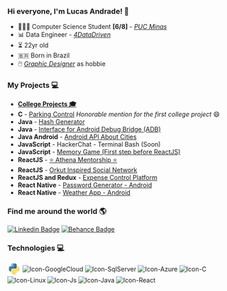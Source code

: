 ### Hi everyone, I'm Lucas Andrade! 👋

- 👨🏻‍💻 Computer Science Student **[6/8]** - [_PUC Minas_](https://www.pucpcaldas.br/) 
- 📊 Data Engineer - [_4DataDriven_](http://www.4datadriven.com.br/)  
- ⏳ 22yr old
- 🇧🇷 Born in Brazil
- 🖱️ [_Graphic Designer_](https://www.behance.net/lucasomarandradeleal) as hobbie

### My Projects 💻

- [**College Projects 🎓**](https://github.com/lucasoal/Faculdade)
- **C** - [Parking Control](https://github.com/lucasoal/Faculdade/tree/main/C/C-Estacionamentos) _Honorable mention for the first college project_ 😄
- **Java** - [Hash Generator](https://github.com/lucasoal/JavaGeradorHash)
- **Java** - [Interface for Android Debug Bridge (ADB)](https://github.com/lucasoal/JavaAdbInterface)
- **Java Android** - [Android API About Cities](https://github.com/lucasoal/JavaAndroidGeodbAPI)
- **JavaScript** - HackerChat - Terminal Bash (Soon)
- **JavaScript** - [Memory Game (First step before ReactJS)](https://github.com/lucasoal/JavascriptMemoryGame)
- **ReactJS** - [⭐ Athena Mentorship ⭐](https://github.com/athena-mentorship)
- **ReactJS** - [Orkut Inspired Social Network](https://github.com/lucasoal/Alurakut)
- **ReactJS and Redux** - [Expense Control Platform](https://github.com/lucasoal/ReactRedux)
- **React Native** - [Password Generator - Android](https://github.com/lucasoal/app-password-generator)
- **React Native** - [Weather App - Android](https://github.com/lucasoal/AppClimapp)


### Find me around the world 🌎
[![Linkedin Badge](https://img.shields.io/badge/-Linkedin-7c06c1?=flat-circle&labelColor=black&logo=linkedin&logoColor=7c06c1&link=https://www.linkedin.com/in/lucasomarandradeleal/)](https://www.linkedin.com/in/lucasomarandradeleal/) [![Behance Badge](https://img.shields.io/badge/-Behance-7c06c1?=flat-circle&labelColor=black&logo=behance&logoColor=7c06c1&link=https://www.behance.net/lucasomarandradeleal)](https://www.behance.net/lucasomarandradeleal)

### Technologies 💻
<div>
  <a href="https://github.com/lucasoal?tab=repositories&q=&type=&language=python&sort="><img target="_blank" align="center" alt="Icon-Python" height="30" src="https://raw.githubusercontent.com/devicons/devicon/master/icons/python/python-original.svg" class="media-object  img-responsive img-thumbnail"></a>  
  <img align="center" alt="Icon-GoogleCloud" height="30" src="https://cdn.jsdelivr.net/gh/devicons/devicon/icons/googlecloud/googlecloud-original.svg">
<!--   <img align="center" alt="Icon-Airflow" height="25" src="https://artifacthub.io/image/1848fc36-164f-43ec-9d3f-d224e9d72351@1x"> -->
  <img align="center" alt="Icon-SqlServer" height="30" src="https://www.freeiconspng.com/uploads/sql-server-icon-png-1.png">
  <img align="center" alt="Icon-Azure" height="25" src="https://cdn.jsdelivr.net/gh/devicons/devicon/icons/azure/azure-original.svg"> 
  <img align="center" alt="Icon-C" height="30" src="https://cdn.jsdelivr.net/gh/devicons/devicon/icons/c/c-plain.svg">
  <img align="center" alt="Icon-Linux" height="30" src="https://cdn.jsdelivr.net/gh/devicons/devicon/icons/ubuntu/ubuntu-plain.svg">
  <img align="center" alt="Icon-Js" height="25" src="https://cdn.jsdelivr.net/gh/devicons/devicon/icons/javascript/javascript-original.svg">
  <img align="center" alt="Icon-Java" height="30" src="https://cdn.jsdelivr.net/gh/devicons/devicon/icons/java/java-original.svg">
  <img align="center" alt="Icon-React" height="25" src="https://cdn.jsdelivr.net/gh/devicons/devicon/icons/react/react-original.svg">
</div>
